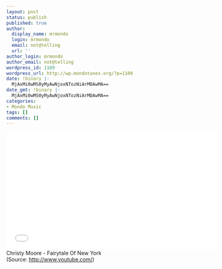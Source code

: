 ```yaml
---
layout: post
status: publish
published: true
author:
  display_name: mrmondo
  login: mrmondo
  email: not@telling
  url: ''
author_login: mrmondo
author_email: not@telling
wordpress_id: 1109
wordpress_url: http://wp.mondotunes.org/?p=1109
date: !binary |-
  MjAxMi0wMS0yMyAwNjoxNTozNiArMDAwMA==
date_gmt: !binary |-
  MjAxMi0wMS0yMyAwNjoxNTozNiArMDAwMA==
categories:
- Mondo Music
tags: []
comments: []
---
```

<iframe width="560" height="315" src="//www.youtube.com/embed/FwXBtmRTsFs" frameborder="0"> </iframe>
Christy Moore - Fairytale Of New York
<div class="attribution">(<span>Source:</span> <a href="http://www.youtube.com/">http://www.youtube.com/</a>)</div>
